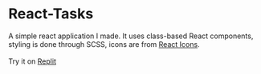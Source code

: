 # React-Tasks
A simple react application I made. It uses class-based React components, styling is done through SCSS, icons are from [React Icons](https://react-icons.github.io/react-icons/).<br><br>
Try it on [Replit](https://replit.com/@STCollier/React-Tasks?v=1)
